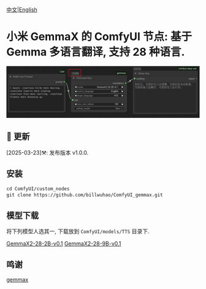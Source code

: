 [中文](README-CN.md)|[English](README.md)

# 小米 GemmaX 的 ComfyUI 节点: 基于 Gemma 多语言翻译, 支持 28 种语言. 

![](https://github.com/billwuhao/ComfyUI_gemmax/blob/main/images/2025-03-23_07-12-01.png)

## 📣 更新

[2025-03-23]⚒️: 发布版本 v1.0.0. 

## 安装

```
cd ComfyUI/custom_nodes
git clone https://github.com/billwuhao/ComfyUI_gemmax.git
```

## 模型下载

将下列模型人选其一, 下载放到 `ComfyUI/models/TTS` 目录下.

[GemmaX2-28-2B-v0.1](https://huggingface.co/ModelSpace/GemmaX2-28-2B-v0.1) 
[GemmaX2-28-9B-v0.1](https://huggingface.co/ModelSpace/GemmaX2-28-9B-v0.1)

## 鸣谢

[gemmax](https://github.com/xiaomi-research/gemmax)
